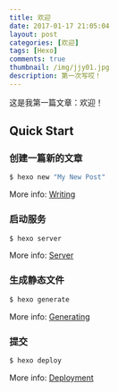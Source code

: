 ```yaml
---
title: 欢迎
date: 2017-01-17 21:05:04
layout: post
categories: [欢迎]
tags: [Hexo]
comments: true
thumbnail: /img/jjy01.jpg
description: 第一次写哎！
---
```

这是我第一篇文章：欢迎！

## Quick Start

### 创建一篇新的文章

``` bash
$ hexo new "My New Post"
```

More info: [Writing](https://hexo.io/docs/writing.html)

### 启动服务

``` bash
$ hexo server
```

More info: [Server](https://hexo.io/docs/server.html)

### 生成静态文件

``` bash
$ hexo generate
```

More info: [Generating](https://hexo.io/docs/generating.html)

### 提交

``` bash
$ hexo deploy
```

More info: [Deployment](https://hexo.io/docs/one-command-deployment.html)

